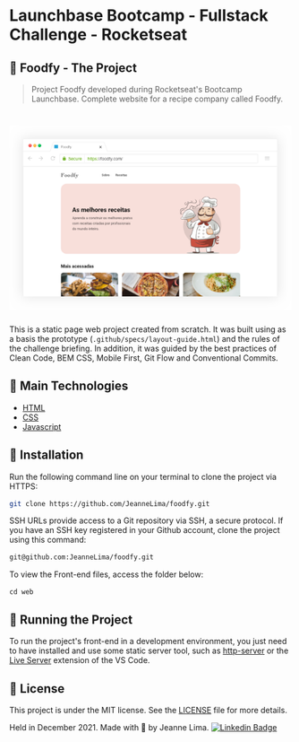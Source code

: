 # Launchbase Bootcamp - Fullstack Challenge - Rocketseat

## 🍲 Foodfy - The Project
> Project Foodfy developed during Rocketseat's Bootcamp Launchbase.
> Complete website for a recipe company called Foodfy.

<h1 align="center">
  <img alt="Foodfy" title="Foodfy mockup" src=".github/assets/foodfy-mockup.png" />
</h1>

This is a static page web project created from scratch.
It was built using as a basis the prototype (`.github/specs/layout-guide.html`) and the rules of the challenge briefing.
In addition, it was guided by the best practices of Clean Code, BEM CSS, Mobile First, Git Flow and Conventional Commits.

## 📌 Main Technologies
- [HTML](https://developer.mozilla.org/en-US/docs/Web/HTML)
- [CSS](https://developer.mozilla.org/en-US/docs/Web/CSS)
- [Javascript](https://developer.mozilla.org/en-US/docs/Web/JavaScript)

## 📂 Installation 
Run the following command line on your terminal to clone the project via HTTPS:
```bash
git clone https://github.com/JeanneLima/foodfy.git
```

SSH URLs provide access to a Git repository via SSH, a secure protocol. If you have an SSH key registered in your Github account, clone the project using this command:
```bash
git@github.com:JeanneLima/foodfy.git
```

To view the Front-end files, access the folder below:
```
cd web
```

## 🚀 Running the Project

To run the project's front-end in a development environment, you just need to have installed and use some static server tool, such as [http-server](https://www.npmjs.com/package/http-server) or the [Live Server](https://marketplace.visualstudio.com/items?itemName=ritwickdey.LiveServer) extension of the VS Code.

## 📜 License
This project is under the MIT license. See the [LICENSE](https://github.com/JeanneLima/foodfy/blob/develop/LICENSE) file for more details.

Held in December 2021.
Made with 💜 by Jeanne Lima.
[![Linkedin Badge](https://img.shields.io/badge/-LinkedIn-blue?style=flat-square&logo=Linkedin&logoColor=white)](https://www.linkedin.com/in/jeannecslima/)

